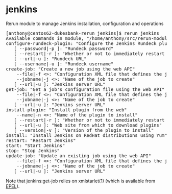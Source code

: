 jenkins
=======

Rerun module to manage Jenkins installation, configuration and operations

<pre>
[anthony@centos62-dukesbank-rerun jenkins]$ rerun jenkins
Available commands in module, "/home/anthony/src/rerun-modules/modules/jenkins":
configure-rundeck-plugin: "Configure the Jenkins Rundeck plugin"
   [ --password|-p <admin>]: "Rundeck password"
   [ --restart|-r <false>]: "Whether or not to immediately restart Jenkins"
   [ --url|-u <http://localhost:4440>]: "Rundeck URL"
   [ --username|-u <admin>]: "Rundeck username"
create-job: "Create a new job using the web API"
    --file|-f <>: "Configuration XML file that defines the job"
    --jobname|-j <>: "Name of the job to create"
   [ --url|-u <http://localhost:8080>]: "Jenkins server URL"
get-job: "Get a job's configuration file using the web API"
    --file|-f <>: "Configuration XML file that defines the job"
    --jobname|-j <>: "Name of the job to create"
   [ --url|-u <http://localhost:8080>]: "Jenkins server URL"
install-plugin: "Install plugin from the web"
    --name|-n <>: "Name of the plugin to install"
   [ --restart|-r <false>]: "Whether or not to immediately restart Jenkins"
   [ --url|-u <http://updates.jenkins-ci.org>]: "Web site from which to download plugins"
   [ --version|-v <latest>]: "Version of the plugin to install"
install: "Install Jenkins on RedHat distributions using Yum"
restart: "Restart Jenkins"
start: "Start Jenkins"
stop: "Stop Jenkins"
update-job: "Update an existing job using the web API"
    --file|-f <>: "Configuration XML file that defines the job"
    --jobname|-j <>: "Name of the job to create"
   [ --url|-u <http://localhost:8080>]: "Jenkins server URL"
</pre>

Note that jenkins:get-job relies on xmlstarlet(1) (which is available from [EPEL](http://fedoraproject.org/wiki/EPEL)).
